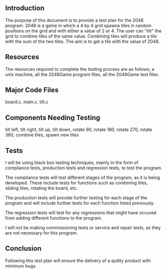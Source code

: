 Introduction
------------

The purpose of this document is to provide a test plan for the 2048 program. 2048 is a game in which a 4 by 4 grid spawns tiles in random positions on the grid and with either a value of 2 or 4. The user can "tilt" the grid to combine tiles of the same value. Combining tiles will produce a tile with the sum of the two tiles. The aim is to get a tile with the value of 2048.

Resources
---------

The resources required to complete the testing process are as follows; a unix machine, all the 2048Game program files, all the 2048Game test files.
  
Major Code Files
----------------

board.c, main.c, tilt.c

Components Needing Testing
--------------------------

tilt left, tilt right, tilt up, tilt down, rotate 90, rotate 180, rotate 270, rotate 360, combine tiles, spawn new tiles

Tests
-----

I will be using black box testing techniques, mainly in the form of compliance tests, production tests and regression tests, to test the program.

The compliance tests will test different stages of the program, as it is being developed. These include tests for functions such as combining tiles, sliding tiles, rotating the board, etc.

The production tests will provide further testing for each stage of the program and will include further tests for each function listed
previously.

The regression tests will test for any regressions that might have occured from adding different functions to the program.

I will not be making commissioning tests or service and repair tests, as they are not necessary for this program.

Conclusion
----------

Following this test plan will ensure the delivery of a quility product with minimum bugs.
